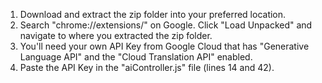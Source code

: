 1. Download and extract the zip folder into your preferred location. 
2. Search "chrome://extensions/" on Google. Click "Load Unpacked" and navigate to where you extracted the zip folder.
3. You'll need your own API Key from Google Cloud that has "Generative Language API" and the "Cloud Translation API" enabled.
4. Paste the API Key in the "aiController.js" file (lines 14 and 42). 
